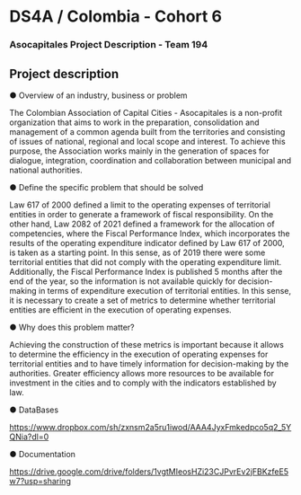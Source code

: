 # DS4A / Colombia - Cohort 6
### Asocapitales Project Description - Team 194   

## Project description
● Overview of an industry, business or problem

The Colombian Association of Capital Cities - Asocapitales is a non-profit organization that aims to work in the preparation, consolidation and management of a common agenda built from the territories and consisting of issues of national, regional and local scope and interest. To achieve this purpose, the Association works mainly in the generation of spaces for dialogue, integration, coordination and collaboration between municipal and national authorities.

● Define the specific problem that should be solved

Law 617 of 2000 defined a limit to the operating expenses of territorial entities in order to generate a framework of fiscal responsibility. On the other hand, Law 2082 of 2021 defined a framework for the allocation of competencies, where the Fiscal Performance Index, which incorporates the results of the operating expenditure indicator defined by Law 617 of 2000, is taken as a starting point. 
In this sense, as of 2019 there were some territorial entities that did not comply with the operating expenditure limit. Additionally, the Fiscal Performance Index is published 5 months after the end of the year, so the information is not available quickly for decision-making in terms of expenditure execution of territorial entities.
In this sense, it is necessary to create a set of metrics to determine whether territorial entities are efficient in the execution of operating expenses.

● Why does this problem matter?

Achieving the construction of these metrics is important because it allows to determine the efficiency in the execution of operating expenses for territorial entities and to have timely information for decision-making by the authorities. Greater efficiency allows more resources to be available for investment in the cities and to comply with the indicators established by law.

● DataBases

https://www.dropbox.com/sh/zxnsm2a5ru1iwod/AAA4JyxFmkedpco5q2_5YQNia?dl=0

● Documentation

https://drive.google.com/drive/folders/1vgtMIeosHZi23CJPvrEv2jFBKzfeE5w7?usp=sharing